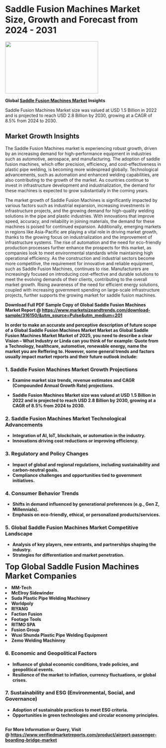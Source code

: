 <H1>Saddle Fusion Machines Market Size, Growth and Forecast from 2024 - 2031</H1><img class="aligncenter size-medium wp-image-584254" src="https://thirdeyenews.in/wp-content/uploads/2024/09/Global-Market-Research-300x168.jpeg" alt="" width="300" height="168" /><p><strong>Global&nbsp;<a href="https://www.marketsizeandtrends.com/download-sample/316150/&amp;utm_source=Pulse&amp;utm_medium=201">Saddle Fusion Machines Market</a> Insights</strong></p><p>Saddle Fusion Machines Market size was valued at USD 1.5 Billion in 2022 and is projected to reach USD 2.8 Billion by 2030, growing at a CAGR of 8.5% from 2024 to 2030.</p><p><h2>Market Growth Insights</h2> <p>The Saddle Fusion Machines market is experiencing robust growth, driven by an increasing demand for high-performance equipment in industries such as automotive, aerospace, and manufacturing. The adoption of saddle fusion machines, which offer precision, efficiency, and cost-effectiveness in plastic pipe welding, is becoming more widespread globally. Technological advancements, such as automation and enhanced welding capabilities, are also contributing to the growth of the market. As countries continue to invest in infrastructure development and industrialization, the demand for these machines is expected to grow substantially in the coming years.</p> <p><strong></strong></p> <p>The market growth of Saddle Fusion Machines is significantly impacted by various factors such as industrial expansion, increasing investments in infrastructure projects, and the growing demand for high-quality welding solutions in the pipe and plastic industries. With innovations that improve speed, accuracy, and reliability in joining materials, the demand for these machines is poised for continued expansion. Additionally, emerging markets in regions like Asia-Pacific are playing a vital role in driving market growth, thanks to the growing focus on industrialization and the improvement of infrastructure systems. The rise of automation and the need for eco-friendly production processes further enhance the prospects for this market, as companies look to meet environmental standards while maintaining high operational efficiency. As the construction and industrial sectors become more competitive, the requirement for innovative and reliable equipment, such as Saddle Fusion Machines, continues to rise. Manufacturers are increasingly focused on introducing cost-effective and durable solutions to meet the evolving demands of their clients, contributing to the overall market growth. Rising awareness of the need for efficient energy solutions, coupled with increasing government spending on large-scale infrastructure projects, further supports the growing market for saddle fusion machines. <p><strong></p><p><span class=""><strong>Download Full PDF Sample Copy of Global Saddle Fusion Machines Market Report</strong> @ <a href="https://www.marketsizeandtrends.com/download-sample/316150/&amp;utm_source=Pulse&amp;utm_medium=201" target="_blank">https://www.marketsizeandtrends.com/download-sample/316150/&amp;utm_source=Pulse&amp;utm_medium=201</a></span></p><p>In order to make an accurate and perceptive description of future scope of a Global&nbsp;Saddle Fusion Machines Market Market as Global&nbsp;Saddle Fusion Machines Market Market of 2025, you need to describe a clear Vision &ndash; What Industry or Linda can you think of for example: Quote from a Technology, healthcare, automotive, renewable energy, name the market you are Reffering to. However, some general trends and factors usually impact market reports and their future outlook include:</p><h3>1.&nbsp;<strong>Saddle Fusion Machines Market Growth Projections</strong></h3><ul><li>Examine market size trends, revenue estimates and CAGR (Compounded Annual Growth Rate) projections.</li><li><p>Saddle Fusion Machines Market size was valued at USD 1.5 Billion in 2022 and is projected to reach USD 2.8 Billion by 2030, growing at a CAGR of 8.5% from 2024 to 2030.</p></li></ul><h3>2.&nbsp;<strong>Saddle Fusion Machines Market Technological Advancements</strong></h3><ul><li>Integration of AI, IoT, blockchain, or automation in the industry.</li><li>Innovations driving cost reductions or improving efficiency.</li></ul><h3>3.&nbsp;<strong>Regulatory and Policy Changes</strong></h3><ul><li>Impact of global and regional regulations, including sustainability and carbon-neutral goals.</li><li>Compliance challenges and opportunities tied to government initiatives.</li></ul><h3>4.&nbsp;<strong>Consumer Behavior Trends</strong></h3><ul><li>Shifts in demand influenced by generational preferences (e.g., Gen Z, Millennials).</li><li>Emphasis on eco-friendly, ethical, or personalized products/services.</li></ul><h3>5.&nbsp;<strong>Global Saddle Fusion Machines Market Competitive Landscape</strong></h3><ul><li>Analysis of key players, new entrants, and partnerships shaping the industry.</li><li>Strategies for differentiation and market penetration.</li></ul><p data-pm-slice="1 1 []"><span style="color: inherit; font-family: inherit; font-size: 25px;">Top Global Saddle Fusion Machines Market Companies</span></p><div class="" data-test-id=""><p><li>MM-Tech</li><li> McElroy Sidewinder</li><li> Suda Plastic Pipe Welding Machinery</li><li> Worldpoly</li><li> RIYANG</li><li> Faction Fusion</li><li> Footage Tools</li><li> RITMO SPA</li><li> Fusion Group</li><li> Wuxi Shunda Plastic Pipe Welding Equipment</li><li> Zemo Welding Machinrey</li></p></div><h3>6.&nbsp;<strong>Economic and Geopolitical Factors</strong></h3><ul><li>Influence of global economic conditions, trade policies, and geopolitical events.</li><li>Resilience of the market to inflation, currency fluctuations, or global crises.</li></ul><h3>7.&nbsp;<strong>Sustainability and ESG (Environmental, Social, and Governance)</strong></h3><ul><li>Adoption of sustainable practices to meet ESG criteria.</li><li>Opportunities in green technologies and circular economy principles.</li></ul><h2><strong style="font-size: 14px;">For More Information or Query, Visit @&nbsp;</strong><a style="background-color: #ffffff; font-size: 14px;" href="https://www.marketsizeandtrends.com/report/saddle-fusion-machines-market/" target="_blank">https://www.verifiedmarketreports.com/product/airport-passenger-boarding-bridge-market</a></h2>
